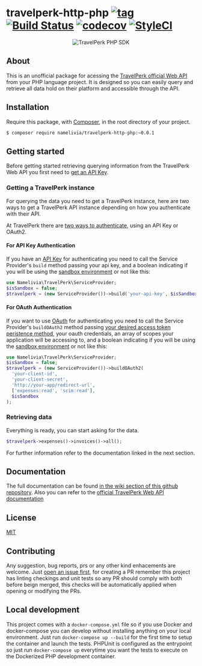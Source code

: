 # travelperk-http-php [![tag](https://img.shields.io/github/tag/namelivia/travelperk-http-php.svg)](https://github.com/namelivia/travelperk-http-php/releases) [![Build Status](https://travis-ci.com/namelivia/travelperk-http-php.svg?branch=master)](https://travis-ci.com/namelivia/travelperk-http-php) [![codecov](https://codecov.io/gh/namelivia/travelperk-http-php/branch/master/graph/badge.svg)](https://codecov.io/gh/namelivia/travelperk-http-php) [![StyleCI](https://github.styleci.io/repos/284021612/shield?branch=master&style=flat)](https://github.styleci.io/repos/284021612?branch=master)

<p align="center">
  <img src="https://user-images.githubusercontent.com/1571416/89100428-2c30cd00-d3f7-11ea-9c4a-37b17f9e9ae4.png" alt="TravelPerk PHP SDK" />
</p>

## About

This is an unofficial package for acessing the [TravelPerk official Web API](https://developers.travelperk.com) from your PHP language project. It is designed so you can easily query and retrieve all data hold on their platform and accessible through the API.

## Installation

Require this package, with [Composer](https://getcomposer.org/), in the root directory of your project.

```bash
$ composer require namelivia/travelperk-http-php:~0.0.1
```

## Getting started

Before getting started retrieving querying information from the TravelPerk Web API you first need to [get an API Key](https://developers.travelperk.com/reference#authentication).

### Getting a TravelPerk instance

For querying the data you need to get a TravelPerk instance, here are two ways to get a TravelPerk API instance depending on how you authenticate with their API.

At TravelPerk there are [two ways to authenticate](https://developers.travelperk.com/reference#authentication), using an API Key or OAuth2.

#### For API Key Authentication

If you have an [API Key](https://developers.travelperk.com/reference#api-keys-1) for authenticating you need to call the Service Provider's `build` method passing your api key, and a boolean indicating if you will be using the [sandbox environment](https://developers.travelperk.com/docs/postman-collection#step-2---configure-the-postman-environment) or not like this:
```php
use Namelivia\TravelPerk\ServiceProvider;
$isSandbox = false;
$travelperk = (new ServiceProvider())->build('your-api-key', $isSandbox);
```

#### For OAuth Authentication

If you want to use [OAuth](https://developers.travelperk.com/reference#oauth) for authenticating you need to call the Service Provider's `buildOAuth2` method passing [your desired access token peristence method](https://github.com/kamermans/guzzle-oauth2-subscriber#access-token-persistence), your oauth credentials, an array of scopes your application will be accessing to, and a boolean indicating if you will be using the [sandbox environment](https://developers.travelperk.com/docs/postman-collection#step-2---configure-the-postman-environment) or not like this:
```php
use Namelivia\TravelPerk\ServiceProvider;
$isSandbox = false;
$travelperk = (new ServiceProvider())->buildOAuth2(
  'your-client-id',
  'your-client-secret',
  'http://your-app/redirect-url',
  ['expenses:read', 'scim:read'],
  $isSandbox
);
```

### Retrieving data

Everything is ready, you can start asking for the data.
```php
$travelperk->expenses()->invoices()->all();
```
For further information refer to the documentation linked in the next section.

## Documentation

The full documentation can be found [in the wiki section of this github repository](https://github.com/namelivia/travelperk-http-php/wiki).
Also you can refer to the [official TravelPerk Web API documentation](https://developers.travelperk.com/reference)

## License

[MIT](LICENSE)

## Contributing
Any suggestion, bug reports, prs or any other kind enhacements are welcome. Just [open an issue first](https://github.com/namelivia/travelperk-http-php/issues/new), for creating a PR remember this project has linting checkings and unit tests so any PR should comply with both before beign merged, this checks will be automatically applied when opening or modifying the PRs.

## Local development

This project comes with a `docker-compose.yml` file so if you use Docker and docker-compose you can develop without installing anything on your local environment. Just run `docker-compose up --build` for the first time to setup the container and launch the tests. PHPUnit is configured as the entrypoint so just run `docker-compose up` everytime you want the tests to execute on the Dockerized PHP development container.
